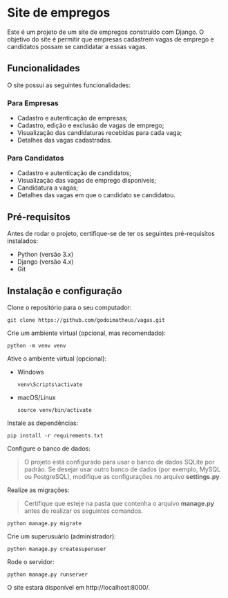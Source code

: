 # Site de empregos

Este é um projeto de um site de empregos construído com Django. O objetivo do site é permitir que empresas cadastrem vagas de emprego e candidatos possam se candidatar a essas vagas.

## Funcionalidades

O site possui as seguintes funcionalidades:

### Para Empresas

- Cadastro e autenticação de empresas;
- Cadastro, edição e exclusão de vagas de emprego;
- Visualização das candidaturas recebidas para cada vaga;
- Detalhes das vagas cadastradas.

### Para Candidatos

- Cadastro e autenticação de candidatos;
- Visualização das vagas de emprego disponíveis;
- Candidatura a vagas;
- Detalhes das vagas em que o candidato se candidatou.

## Pré-requisitos

Antes de rodar o projeto, certifique-se de ter os seguintes pré-requisitos instalados:

- Python (versão 3.x)
- Django (versão 4.x)
- Git

## Instalação e configuração

Clone o repositório para o seu computador:

`git clone https://github.com/godoimatheus/vagas.git`

Crie um ambiente virtual (opcional, mas recomendado):

`python -m venv venv`

Ative o ambiente virtual (opcional):

- Windows

  `venv\Scripts\activate`

- macOS/Linux

  `source venv/bin/activate`

Instale as dependências:

`pip install -r requirements.txt`

Configure o banco de dados:

>O projeto está configurado para usar o banco de dados SQLite por padrão. Se desejar usar outro banco de dados (por exemplo, MySQL ou PostgreSQL), modifique as configurações no arquivo **settings.py**.

Realize as migrações:

> Certifique que esteje na pasta que contenha o arquivo **manage.py** antes de realizar os seguintes comandos.

`python manage.py migrate`

Crie um superusuário (administrador):

`python manage.py createsuperuser`

Rode o servidor:

`python manage.py runserver`

O site estará disponível em http://localhost:8000/.
